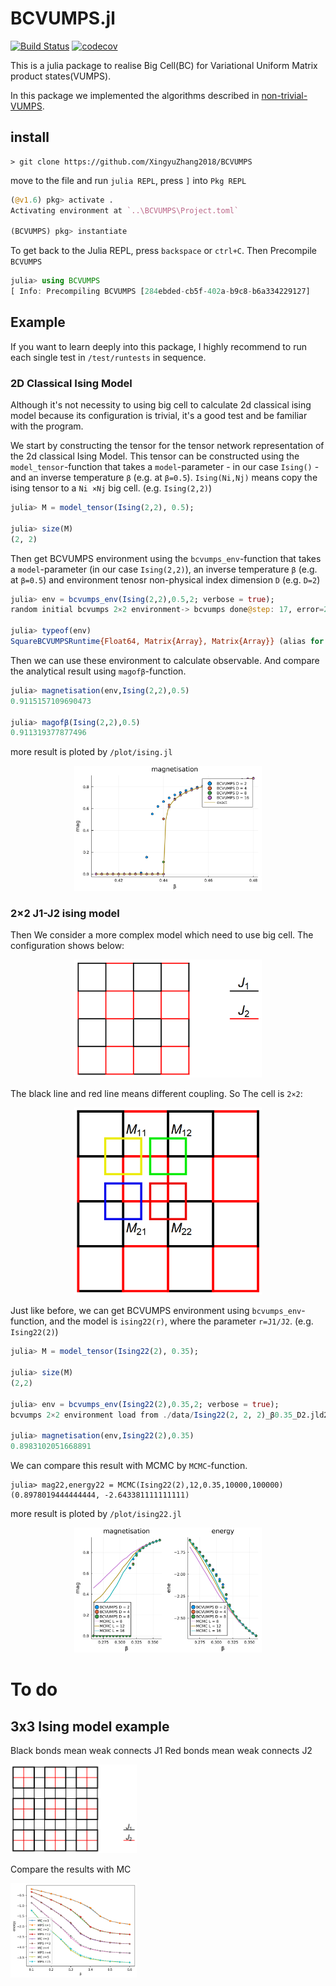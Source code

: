 # BCVUMPS.jl

[![Build Status](https://travis-ci.com/XingyuZhang2018/BCVUMPS.jl.svg?branch=dev)](https://travis-ci.com/XingyuZhang2018/BCVUMPS.jl)
[![codecov](https://codecov.io/gh/XingyuZhang2018/BCVUMPS.jl/branch/dev/graph/badge.svg?token=PFvDJcnIeV)](https://codecov.io/gh/XingyuZhang2018/BCVUMPS.jl)

This is a julia package to realise Big Cell(BC) for Variational Uniform Matrix product states(VUMPS). 

In this package we implemented the algorithms described in [non-trivial-VUMPS](https://arxiv.org/abs/2003.01142).

## install
```shell
> git clone https://github.com/XingyuZhang2018/BCVUMPS
```
move to the file and run `julia REPL`, press `]` into `Pkg REPL`
```julia
(@v1.6) pkg> activate .
Activating environment at `..\BCVUMPS\Project.toml`

(BCVUMPS) pkg> instantiate
```
To get back to the Julia REPL, press `backspace` or `ctrl+C`. Then Precompile `BCVUMPS`
```julia
julia> using BCVUMPS
[ Info: Precompiling BCVUMPS [284ebded-cb5f-402a-b9c8-b6a334229127]
```
## Example
If you want to learn deeply into this package, I highly recommend to run each single test in `/test/runtests` in sequence.

### 2D Classical Ising Model
Although it's not necessity to using big cell to calculate 2d classical ising model because its configuration is trivial, it's a good test and be familiar with the program.

We start by constructing the tensor for the tensor network representation of the 2d classical Ising Model.
This tensor can be constructed using the `model_tensor`-function that takes a `model`-parameter - in our case `Ising()` - and an inverse temperature `β` (e.g. at `β=0.5`). `Ising(Ni,Nj)` means copy the ising tensor to a `Ni ×Nj` big cell. (e.g. `Ising(2,2)`)
```julia
julia> M = model_tensor(Ising(2,2), 0.5);

julia> size(M)
(2, 2)
```
Then get BCVUMPS environment using the `bcvumps_env`-function that takes a `model`-parameter (in our case `Ising(2,2)`), an inverse temperature `β` (e.g. at `β=0.5`) and environment tenosr non-physical index dimension `D` (e.g. `D=2`)
```julia
julia> env = bcvumps_env(Ising(2,2),0.5,2; verbose = true);
random initial bcvumps 2×2 environment-> bcvumps done@step: 17, error=2.5299146055872387e-11

julia> typeof(env)
SquareBCVUMPSRuntime{Float64, Matrix{Array}, Matrix{Array}} (alias for BCVUMPSRuntime{SquareLattice, Float64, 4, Array{Array, 2}, Array{Array, 2}})
```
Then we can use these environment to calculate observable. And compare the analytical result using `magofβ`-function.
```julia
julia> magnetisation(env,Ising(2,2),0.5)
0.9115157109690473

julia> magofβ(Ising(2,2),0.5)
0.911319377877496
```
more result is ploted by `/plot/ising.jl`
<div align="center"><img src="./plot/2Disingmag.svg" width="300px" alt="2Disingmag" div></div>

### 2×2 J1-J2 ising model
Then We consider a more complex model which need to use big cell. The configuration shows below:
 <div align="center"><img src="./figure/J1-J2-2x2.png" width="300px" alt="2Disingmag" div></div>

 The black line and red line means different coupling. So The cell is `2×2`:
  <div align="center"><img src="./figure/4M.png" width="300px" alt="2Disingmag" div></div>

Just like before, we can get BCVUMPS environment using `bcvumps_env`-function, and the model is `ising22(r)`, where the parameter `r=J1/J2`. (e.g. `Ising22(2)`)
```julia
julia> M = model_tensor(Ising22(2), 0.35);

julia> size(M)
(2,2)

julia> env = bcvumps_env(Ising22(2),0.35,2; verbose = true);
bcvumps 2×2 environment load from ./data/Ising22(2, 2, 2)_β0.35_D2.jld2 -> bcvumps done@step: 20, error=4.866624267867332e-11

julia> magnetisation(env,Ising22(2),0.35)
0.8983102051668891
```
We can compare this result with MCMC by `MCMC`-function.
```
julia> mag22,energy22 = MCMC(Ising22(2),12,0.35,10000,100000)
(0.8978019444444444, -2.643381111111111)
```
more result is ploted by `/plot/ising22.jl`
<div align="center"><img src="./plot/Ising22(2, 2, 2).svg" width="300px" alt="2Disingmag" div></div>

# To do
## 3x3 Ising model example
Black bonds mean weak connects J1
Red bonds mean weak connects J2

<img src="figure/1.png" width="40%">

Compare the results with MC

<img src="plot/3x3.png" width="40%">
